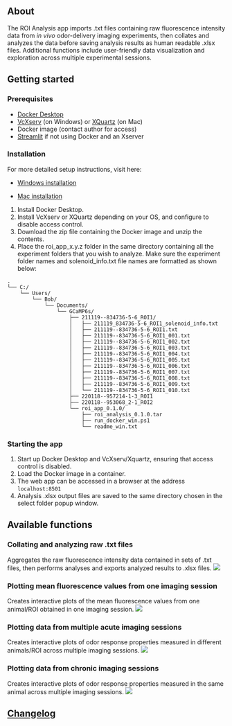 ## About
The ROI Analysis app imports .txt files containing raw fluorescence intensity data from *in vivo* odor-delivery imaging experiments, then collates and analyzes the data before saving analysis results as human readable .xlsx files. Additional functions include user-friendly data visualization and exploration across multiple experimental sessions.

## Getting started

### Prerequisites

* [Docker Desktop](https://www.docker.com/products/docker-desktop/) 
* [VcXserv](https://sourceforge.net/projects/vcxsrv) (on Windows) or  [XQuartz](https://www.xquartz.org) (on Mac)
* Docker image (contact author for access)
* [Streamlit](https://docs.streamlit.io/library/get-started) if not using Docker and an Xserver

### Installation

For more detailed setup instructions, visit here:

- [Windows installation](https://github.com/janeswh/ca_imaging_analysis/blob/main/docs/install_win.md)

- [Mac installation](https://github.com/janeswh/ca_imaging_analysis/blob/main/docs/install_mac.md)

1. Install Docker Desktop.
2. Install VcXserv or XQuartz depending on your OS, and configure to disable access control.
3. Download the zip file containing the Docker image and unzip the contents.
4. Place the roi_app_x.y.z folder in the same directory containing all the experiment folders that you wish to analyze. Make sure the experiment folder names and solenoid_info.txt file names are formatted as shown below: 

```
.
└── C:/
    └── Users/
        └── Bob/
            └── Documents/
                └── GCaMP6s/
                    ├── 211119--834736-5-6_ROI1/
                    │   ├── 211119_834736-5-6_ROI1_solenoid_info.txt
                    │   ├── 211119--834736-5-6_ROI1.txt
                    │   ├── 211119--834736-5-6_ROI1_001.txt
                    │   ├── 211119--834736-5-6_ROI1_002.txt
                    │   ├── 211119--834736-5-6_ROI1_003.txt
                    │   ├── 211119--834736-5-6_ROI1_004.txt
                    │   ├── 211119--834736-5-6_ROI1_005.txt
                    │   ├── 211119--834736-5-6_ROI1_006.txt
                    │   ├── 211119--834736-5-6_ROI1_007.txt
                    │   ├── 211119--834736-5-6_ROI1_008.txt
                    │   ├── 211119--834736-5-6_ROI1_009.txt
                    │   └── 211119--834736-5-6_ROI1_010.txt
                    ├── 220118--957214-1-3_ROI1
                    ├── 220118--953068_2-1_ROI2
                    └── roi_app_0.1.0/
                        ├── roi_analysis_0.1.0.tar
                        ├── run_docker_win.ps1
                        └── readme_win.txt
```
### Starting the app
1. Start up Docker Desktop and VcXserv/Xquartz, ensuring that access control is disabled.
2. Load the Docker image in a container.
3. The web app can be accessed in a browser at the address `localhost:8501`
4. Analysis .xlsx output files are saved to the same directory chosen in the select folder popup window.

## Available functions

### Collating and analyzing raw .txt files
Aggregates the raw fluorescence intensity data contained in sets of .txt files, then performs analyses and exports analyzed results to .xlsx files.
![](https://github.com/janeswh/ca_imaging_analysis/blob/main/docs/media/analysis_screenclips/load_data.gif)

### Plotting mean fluorescence values from one imaging session
Creates interactive plots of the mean fluorescence values from one animal/ROI obtained in one imaging session.
![](https://github.com/janeswh/ca_imaging_analysis/blob/main/docs/media/analysis_screenclips/plot_one_session.gif)

### Plotting data from multiple acute imaging sessions
Creates interactive plots of odor response properties measured in different animals/ROI across multiple imaging sessions.
![](https://github.com/janeswh/ca_imaging_analysis/blob/main/docs/media/analysis_screenclips/plot_multiple_acute.gif)

### Plotting data from chronic imaging sessions
Creates interactive plots of odor response properties measured in the same animal across multiple imaging sessions.
![](https://github.com/janeswh/ca_imaging_analysis/blob/main/docs/media/analysis_screenclips/plot_chronic.gif)

## [Changelog](https://github.com/janeswh/ca_imaging_analysis/blob/main/CHANGELOG.md)

